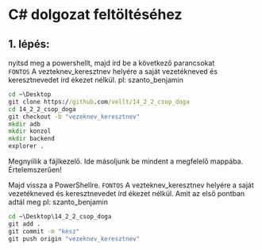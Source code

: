 # C# dolgozat feltöltéséhez

## 1. lépés: 
nyitsd meg a powershellt, majd írd be a következő parancsokat <br>
`FONTOS` A vezteknev_keresztnev helyére a saját vezetékneved és keresztnevedet írd ékezet nélkül. pl: szanto_benjamin
```cmd
cd ~\Desktop
git clone https://github.com/vellt/14_2_2_csop_doga
cd 14_2_2_csop_doga
git checkout -b "vezeknev_keresztnev"
mkdir adb
mkdir konzol
mkdir backend
explorer .
```
Megnyíilik a fájlkezelő. Ide másoljunk be mindent a megfelelő mappába. Értelemszerűen!

Majd vissza a PowerShellre. `FONTOS` A vezteknev_keresztnev helyére a saját vezetékneved és keresztnevedet írd ékezet nélkül. Amit az első pontban adtál meg pl: szanto_benjamin
```cmd
cd ~\Desktop\14_2_2_csop_doga
git add .
git commit -m "kész"
git push origin "vezeknev_keresztnev"
```
